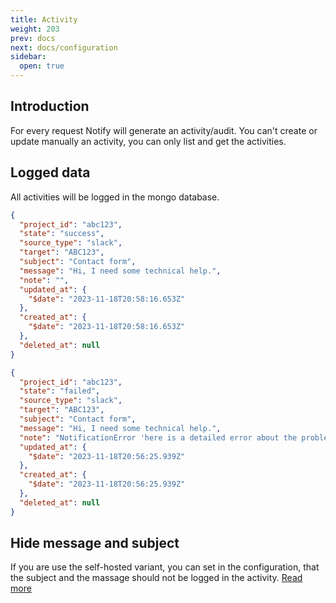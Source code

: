 ```yaml
---
title: Activity
weight: 203
prev: docs
next: docs/configuration
sidebar:
  open: true
---
```


## Introduction

For every request Notify will generate an activity/audit. You can't create or update manually an activity, you can only
list and get the activities.

## Logged data

All activities will be logged in the mongo database.

```json lines {filename="activity-log.json"}
{
  "project_id": "abc123",
  "state": "success",
  "source_type": "slack",
  "target": "ABC123",
  "subject": "Contact form",
  "message": "Hi, I need some technical help.",
  "note": "",
  "updated_at": {
    "$date": "2023-11-18T20:58:16.653Z"
  },
  "created_at": {
    "$date": "2023-11-18T20:58:16.653Z"
  },
  "deleted_at": null
}
```

```json lines {filename="activity-log.json"}
{
  "project_id": "abc123",
  "state": "failed",
  "source_type": "slack",
  "target": "ABC123",
  "subject": "Contact form",
  "message": "Hi, I need some technical help.",
  "note": "NotificationError 'here is a detailed error about the problem'",
  "updated_at": {
    "$date": "2023-11-18T20:56:25.939Z"
  },
  "created_at": {
    "$date": "2023-11-18T20:56:25.939Z"
  },
  "deleted_at": null
}
```

## Hide message and subject

If you are use the self-hosted variant, you can set in the configuration, that the subject and the massage should not be
logged in the activity. [Read more](/docs/self-hosted/domain#activity)

